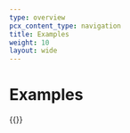 ```yaml
---
type: overview
pcx_content_type: navigation
title: Examples
weight: 10
layout: wide
---
```


# Examples

{{<list-examples directory="/rules/url-forwarding/examples/">}}